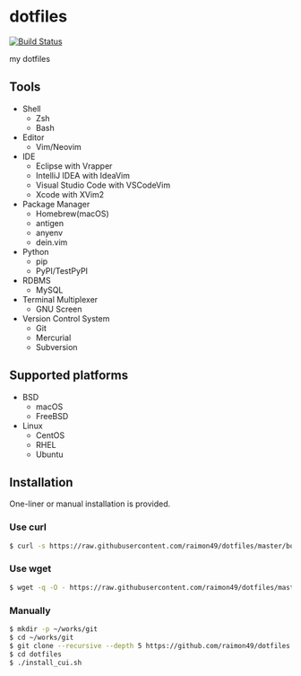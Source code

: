 dotfiles
========

[![Build Status](https://travis-ci.org/raimon49/dotfiles.svg?branch=master)](https://travis-ci.org/raimon49/dotfiles)

my dotfiles

Tools
-----

* Shell
    * Zsh
    * Bash
* Editor
    * Vim/Neovim
* IDE
    * Eclipse with Vrapper
    * IntelliJ IDEA with IdeaVim
    * Visual Studio Code with VSCodeVim
    * Xcode with XVim2
* Package Manager
    * Homebrew(macOS)
    * antigen
    * anyenv
    * dein.vim
* Python
    * pip
    * PyPI/TestPyPI
* RDBMS
    * MySQL
* Terminal Multiplexer
    * GNU Screen
* Version Control System
    * Git
    * Mercurial
    * Subversion

Supported platforms
-------------------

* BSD
    * macOS
    * FreeBSD
* Linux
    * CentOS
    * RHEL
    * Ubuntu

Installation
------------

One-liner or manual installation is provided.

### Use curl

```bash
$ curl -s https://raw.githubusercontent.com/raimon49/dotfiles/master/bootstrap.sh | sh
```

### Use wget

```bash
$ wget -q -O - https://raw.githubusercontent.com/raimon49/dotfiles/master/bootstrap.sh | sh
```

### Manually

```bash
$ mkdir -p ~/works/git
$ cd ~/works/git
$ git clone --recursive --depth 5 https://github.com/raimon49/dotfiles.git
$ cd dotfiles
$ ./install_cui.sh
```
